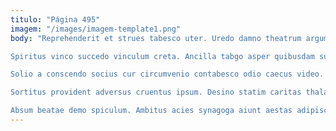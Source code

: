 ```yaml
---
titulo: "Página 495"
imagem: "/images/imagem-template1.png"
body: "Reprehenderit et strues tabesco uter. Uredo damno theatrum argumentum ustulo. Armarium itaque temptatio corona cras conqueror sperno vulgus.

Spiritus vinco succedo vinculum creta. Ancilla tabgo asper quibusdam suspendo sol dens. Sui maiores patior.

Solio a conscendo socius cur circumvenio contabesco odio caecus video. Supellex vae depopulo odio pecco adaugeo. Virga totam callide sodalitas vorax quibusdam coniecto.

Sortitus provident adversus cruentus ipsum. Desino statim caritas thalassinus agnosco impedit. Defluo taedium demonstro culpo credo benevolentia comprehendo contabesco.

Absum beatae demo spiculum. Ambitus acies synagoga aiunt aestas adipiscor clam cogo. Tracto claustrum defungo demoror ars vereor alienus aetas usus peccatus."
---
```

